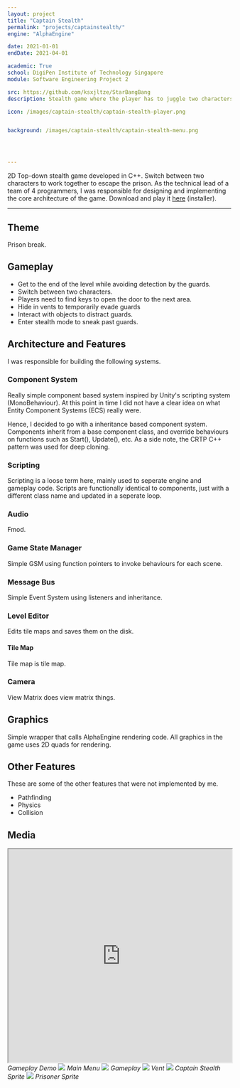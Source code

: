 ```yaml
---
layout: project
title: "Captain Stealth"
permalink: "projects/captainstealth/"
engine: "AlphaEngine"

date: 2021-01-01
endDate: 2021-04-01

academic: True
school: DigiPen Institute of Technology Singapore
module: Software Engineering Project 2

src: https://github.com/ksxjltze/StarBangBang
description: Stealth game where the player has to juggle two characters.

icon: /images/captain-stealth/captain-stealth-player.png


background: /images/captain-stealth/captain-stealth-menu.png




---
```


2D Top-down stealth game developed in C++. Switch between two characters to work together to escape the prison.
As the technical lead of a team of 4 programmers, I was responsible for designing and implementing the core architecture of the game.
Download and play it [here](https://drive.google.com/file/d/11V2Er6BbWhtEXWpuYWKSHtf8t8CjySkD/view?usp=sharing) (installer).

<hr/>

## Theme
Prison break.

## Gameplay
- Get to the end of the level while avoiding detection by the guards.
- Switch between two characters.
- Players need to find keys to open the door to the next area.
- Hide in vents to temporarily evade guards
- Interact with objects to distract guards.
- Enter stealth mode to sneak past guards.

## Architecture and Features
I was responsible for building the following systems.

### Component System
Really simple component based system inspired by Unity's scripting system (MonoBehaviour).
At this point in time I did not have a clear idea on what Entity Component Systems (ECS) really were.

Hence, I decided to go with a inheritance based component system.
Components inherit from a base component class, and override behaviours on functions such as Start(), Update(), etc.
As a side note, the CRTP C++ pattern was used for deep cloning.

### Scripting
Scripting is a loose term here, mainly used to seperate engine and gameplay code.
Scripts are functionally identical to components, just with a different class name and updated in a seperate loop.

### Audio
Fmod.

### Game State Manager
Simple GSM using function pointers to invoke behaviours for each scene.

### Message Bus
Simple Event System using listeners and inheritance.

### Level Editor
Edits tile maps and saves them on the disk.

#### Tile Map
Tile map is tile map.

### Camera
View Matrix does view matrix things.

## Graphics
Simple wrapper that calls AlphaEngine rendering code. All graphics in the game uses 2D quads for rendering.

## Other Features
These are some of the other features that were not implemented by me.
- Pathfinding
- Physics
- Collision

## Media
<iframe src="https://drive.google.com/file/d/1OaPQCj2O88W9qHDNm-h-FbGT-6YiNMLh/preview" width="100%" height="480" allow="autoplay" allowfullscreen></iframe>
<i>Gameplay Demo</i>

<img src="/images/captain-stealth/captain-stealth-menu.png">
<i>Main Menu</i>

<img src="/images/captain-stealth/captain-stealth-gameplay.png">
<i>Gameplay</i>

<img src="/images/captain-stealth/captain-stealth-vent.png">
<i>Vent</i>

<img src="/images/captain-stealth/captain-stealth-player.png">
<i>Captain Stealth Sprite</i>

<img src="/images/captain-stealth/captain-stealth-prisoner.png">
<i>Prisoner Sprite</i>
